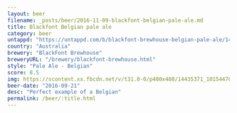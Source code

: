 ```yaml
---
layout: beer
filename: _posts/beer/2016-11-09-blackfont-belgian-pale-ale.md
title: Blackfont Belgian pale ale
category: beer
untappd: "https://untappd.com/b/blackfont-brewhouse-belgian-pale-ale/1493077"
country: "Australia"
brewery: "BlackFont Brewhouse"
breweryURL: "/brewery/blackfont-brewhouse.html"
style: "Pale Ale - Belgian"
score: 8.5
img: https://scontent.xx.fbcdn.net/v/t31.0-0/p480x480/14435371_10154470822723745_2714715947737886763_o.jpg?_nc_cat=104&_nc_ohc=fSX-HU6fcf8AQm6S7O7eXcNCw5_7MDEWm__jxd0aLQu924pmOs9koiBCQ&_nc_ht=scontent.xx&oh=63ee3b9cf1eda249c94ea3781feb5d79&oe=5E4B4156
beer-date: "2016-09-21"
desc: "Perfect example of a Belgian"
permalink: /beer/:title.html
---
```

